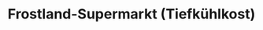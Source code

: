 ---
title: "Frostland-Supermarkt (Tiefkühlkost)"
url: /petershagen/frostland-supermarkt-tiefkuehlkost/
shop: Supermarkt
---